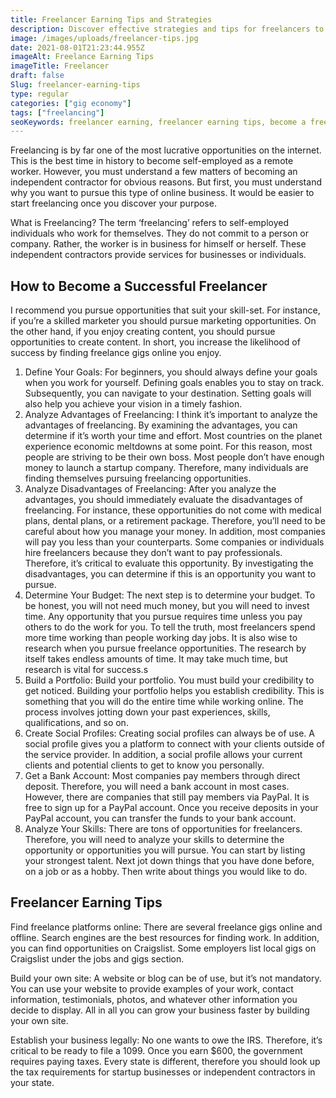 ```yaml
---
title: Freelancer Earning Tips and Strategies
description: Discover effective strategies and tips for freelancers to boost their earning potential and achieve financial success. Learn how to optimize your freelance career and increase your income."
image: /images/uploads/freelancer-tips.jpg
date: 2021-08-01T21:23:44.955Z
imageAlt: Freelance Earning Tips
imageTitle: Freelancer
draft: false
Slug: freelancer-earning-tips
type: regular
categories: ["gig economy"]
tags: ["freelancing"]
seoKeywords: freelancer earning, freelancer earning tips, become a freelancer
---
```


Freelancing is by far one of the most lucrative opportunities on the internet. This is the best time in history to become self-employed as a remote worker. However, you must understand a few matters of becoming an independent contractor for obvious reasons. But first, you must understand why you want to pursue this type of online business. It would be easier to start freelancing once you discover your purpose.

What is Freelancing? The term ‘freelancing’ refers to self-employed individuals who work for themselves. They do not commit to a person or company. Rather, the worker is in business for himself or herself. These independent contractors provide services for businesses or individuals.

## How to Become a Successful Freelancer

I recommend you pursue opportunities that suit your skill-set. For instance, if you’re a skilled marketer you should pursue marketing opportunities. On the other hand, if you enjoy creating content, you should pursue opportunities to create content. In short, you increase the likelihood of success by finding freelance gigs online you enjoy.

1. Define Your Goals: For beginners, you should always define your goals when you work for yourself. Defining goals enables you to stay on track. Subsequently, you can navigate to your destination. Setting goals will also help you achieve your vision in a timely fashion.
2. Analyze Advantages of Freelancing: I think it’s important to analyze the advantages of freelancing. By examining the advantages, you can determine if it’s worth your time and effort. Most countries on the planet experience economic meltdowns at some point. For this reason, most people are striving to be their own boss. Most people don’t have enough money to launch a startup company. Therefore, many individuals are finding themselves pursuing freelancing opportunities.
3. Analyze Disadvantages of Freelancing: After you analyze the advantages, you should immediately evaluate the disadvantages of freelancing. For instance, these opportunities do not come with medical plans, dental plans, or a retirement package. Therefore, you’ll need to be careful about how you manage your money. In addition, most companies will pay you less than your counterparts. Some companies or individuals hire freelancers because they don’t want to pay professionals. Therefore, it’s critical to evaluate this opportunity. By investigating the disadvantages, you can determine if this is an opportunity you want to pursue.
4. Determine Your Budget: The next step is to determine your budget. To be honest, you will not need much money, but you will need to invest time. Any opportunity that you pursue requires time unless you pay others to do the work for you. To tell the truth, most freelancers spend more time working than people working day jobs. It is also wise to research when you pursue freelance opportunities. The research by itself takes endless amounts of time. It may take much time, but research is vital for success.s
5. Build a Portfolio: Build your portfolio. You must build your credibility to get noticed. Building your portfolio helps you establish credibility. This is something that you will do the entire time while working online. The process involves jotting down your past experiences, skills, qualifications, and so on.
6. Create Social Profiles: Creating social profiles can always be of use. A social profile gives you a platform to connect with your clients outside of the service provider. In addition, a social profile allows your current clients and potential clients to get to know you personally.
7. Get a Bank Account: Most companies pay members through direct deposit. Therefore, you will need a bank account in most cases. However, there are companies that still pay members via PayPal. It is free to sign up for a PayPal account. Once you receive deposits in your PayPal account, you can transfer the funds to your bank account.
8. Analyze Your Skills: There are tons of opportunities for freelancers. Therefore, you will need to analyze your skills to determine the opportunity or opportunities you will pursue. You can start by listing your strongest talent. Next jot down things that you have done before, on a job or as a hobby. Then write about things you would like to do.

## Freelancer Earning Tips

Find freelance platforms online: There are several freelance gigs online and offline. Search engines are the best resources for finding work. In addition, you can find opportunities on Craigslist. Some employers list local gigs on Craigslist under the jobs and gigs section.

Build your own site: A website or blog can be of use, but it’s not mandatory. You can use your website to provide examples of your work, contact information, testimonials, photos, and whatever other information you decide to display. All in all you can grow your business faster by building your own site.

Establish your business legally: No one wants to owe the IRS. Therefore, it’s critical to be ready to file a 1099. Once you earn $600, the government requires paying taxes. Every state is different, therefore you should look up the tax requirements for startup businesses or independent contractors in your state.

